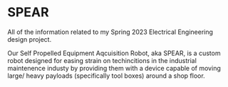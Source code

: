 # SPEAR
All of the information related to my Spring 2023 Electrical Engineering design project.



Our Self Propelled Equipment Aqcuisition Robot, aka SPEAR, is a custom robot designed for easing strain on techincitions in the industrial maintenence industy by providing them with a device capable of moving large/ heavy payloads (specifically tool boxes) around a shop floor. 

